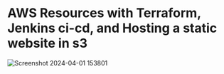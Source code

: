 # AWS Resources with Terraform, Jenkins ci-cd, and Hosting a static website in s3

![Screenshot 2024-04-01 153801](https://github.com/Eric-Kay/petstore_DevSecOps/assets/126447235/dd6a318a-486d-4c41-a497-af0248a31de5)
